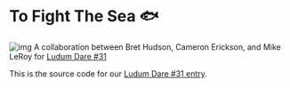 # To Fight The Sea :fish:
![img](https://p5b4y2t6.ssl.hwcdn.net/game-header/1100/41311-6xtt7aax.jpg)
A collaboration between Bret Hudson, Cameron Erickson, and Mike LeRoy for [Ludum Dare #31](http://ludumdare.com/compo/ludum-dare-31/)

This is the source code for our [Ludum Dare #31 entry](http://ludumdare.com/compo/ludum-dare-31/?action=preview&uid=8684).
